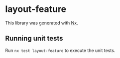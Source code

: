 # layout-feature

This library was generated with [Nx](https://nx.dev).

## Running unit tests

Run `nx test layout-feature` to execute the unit tests.
